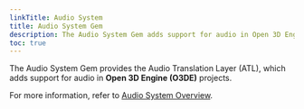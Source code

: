 ```yaml
---
linkTitle: Audio System
title: Audio System Gem
description: The Audio System Gem adds support for audio in Open 3D Engine (O3DE) projects.
toc: true
---
```


The Audio System Gem provides the Audio Translation Layer (ATL), which adds support for audio in **Open 3D Engine (O3DE)** projects.

For more information, refer to [Audio System Overview](/docs/user-guide/interactivity/audio/overview/).
